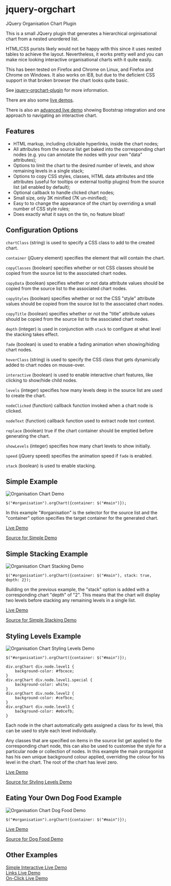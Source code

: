 jquery-orgchart
===============

JQuery Organisation Chart Plugin

This is a small JQuery plugin that generates a hierarchical orginisational chart from a nested unordered list.

HTML/CSS purists likely would not be happy with this since it uses nested tables to achieve the layout. Nevertheless, it works pretty well and you can make nice looking interactive organisational charts with it quite easily.

This has been tested on Firefox and Chrome on Linux, and Firefox and Chrome on Windows. It also works on IE8, but due to the deficient CSS support in that broken browser the chart looks quite basic.

See [jquery-orgchart-plugin](http://www.capricasoftware.co.uk/projects/jquery-orgchart/index.html) for more information.

There are also some [live demos](http://www.capricasoftware.co.uk/projects/jquery-orgchart/demos.html).

There is also an [advanced live demo](http://www.capricasoftware.co.uk/projects/jquery-orgchart/advanced/index.html)
showing Bootstrap integration and one approach to navigating an interactive chart.

Features
--------

 * HTML markup, including clickable hyperlinks, inside the chart nodes;
 * All attributes from the source list get baked into the corresponding chart nodes (e.g. you can annotate the nodes with your own "data" attributes);
 * Options to limit the chart to the desired number of levels, and show remaining levels in a single stack;
 * Options to copy CSS styles, classes, HTML data attributes and title attributes (useful for tooltips or external tooltip plugins) from the source list (all enabled by default);
 * Optional callback to handle clicked chart nodes;
 * Small size, only 3K minified (7K un-minified);
 * Easy to to change the appearance of the chart by overriding a small number of CSS style rules;
 * Does exactly what it says on the tin, no feature bloat!
 
Configuration Options
---------------------

`chartClass` (string) is used to specify a CSS class to add to the created chart.

`container` (jQuery element) specifies the element that will contain the chart.

`copyClasses` (boolean) specifies whether or not CSS classes should be copied from the source list to the associated chart nodes.

`copyData` (boolean) specifies whether or not data attribute values should be copied from the source list to the associated chart nodes.

`copyStyles` (boolean) specifies whether or not the CSS "style" attribute values should be copied from the source list to the associated chart nodes.

`copyTitle` (boolean) specifies whether or not the "title" attribute values should be copied from the source list to the associated chart nodes.

`depth` (integer) is used in conjunction with `stack` to configure at what level the stacking takes effect.

`fade` (boolean) is used to enable a fading animation when showing/hiding chart nodes.

`hoverClass` (string) is used to specify the CSS class that gets dynamically added to chart nodes on mouse-over.

`interactive` (boolean) is used to enable interactive chart features, like clicking to show/hide child nodes.

`levels` (integer) specifies how many levels deep in the source list are used to create the chart.

`nodeClicked` (function) callback function invoked when a chart node is clicked.

`nodeText` (function) callback function used to extract node text context.

`replace` (boolean) true if the chart container should be emptied before generating the chart.

`showLevels` (integer) specifies how many chart levels to show initially.

`speed` (jQuery speed) specifies the animation speed if `fade` is enabled.

`stack` (boolean) is used to enable stacking.
 
Simple Example
--------------

![Organisation Chart Demo](https://github.com/caprica/jquery-orgchart/raw/master/demo/simple.png "Simple Demo")

```
$("#organisation").orgChart({container: $("#main")});
```

In this example "#organisation" is the selector for the source list and the "container" option specifies the target container for the generated chart.

[Live Demo](http://www.capricasoftware.co.uk/projects/jquery-orgchart/demo1.html)

[Source for Simple Demo](https://github.com/caprica/jquery-orgchart/blob/master/demo/simple.html)

Simple Stacking Example
-----------------------

![Organisation Chart Stacking Demo](https://github.com/caprica/jquery-orgchart/raw/master/demo/simple-stacking.png "Simple Stacking Demo")

```
$("#organisation").orgChart({container: $("#main"), stack: true, depth: 2});
```

Building on the previous example, the "stack" option is added with a corresponding chart "depth" of "2". This means that the chart will display two levels before stacking any remaining levels in a single list.

[Live Demo](http://www.capricasoftware.co.uk/projects/jquery-orgchart/demo2.html)

[Source for Simple Stacking Demo](https://github.com/caprica/jquery-orgchart/blob/master/demo/simple-stacking.html)

Styling Levels Example
----------------------

![Organisation Chart Styling Levels Demo](https://github.com/caprica/jquery-orgchart/raw/master/demo/styling-levels.png "Styling Levels Demo")

```
$("#organisation").orgChart({container: $("#main")});
```

```
div.orgChart div.node.level1 {
    background-color: #fbcece;
}
div.orgChart div.node.level1.special {
    background-color: white;
}
div.orgChart div.node.level2 {
    background-color: #cefbce;
}
div.orgChart div.node.level3 {
    background-color: #e0cefb;
}
```

Each node in the chart automatically gets assigned a class for its level, this can be used to style each level individually.

Any classes that are specified on items in the source list get applied to the corresponding chart node, this can also be used to customise the style for a particular node or collection of nodes. In this example the main protagonist has his own unique background colour applied, overriding the colour for his level in the chart. The root of the chart has level zero.

[Live Demo](http://www.capricasoftware.co.uk/projects/jquery-orgchart/demo5.html)

[Source for Styling Levels Demo](https://github.com/caprica/jquery-orgchart/blob/master/demo/styling-levels.html)

Eating Your Own Dog Food Example
--------------------------------

![Organisation Chart Dog Food Demo](https://github.com/caprica/jquery-orgchart/raw/master/demo/dogfood.png "Dog Food Demo")

```
$("#organisation").orgChart({container: $("#main")});
```

[Live Demo](http://www.capricasoftware.co.uk/projects/jquery-orgchart/demo7.html)

[Source for Dog Food Demo](https://github.com/caprica/jquery-orgchart/blob/master/demo/dogfood.html)

Other Examples
--------------

[Simple Interactive Live Demo](http://www.capricasoftware.co.uk/projects/jquery-orgchart/demo3.html)  
[Links Live Demo](http://www.capricasoftware.co.uk/projects/jquery-orgchart/demo4.html)  
[On-Click Live Demo](http://www.capricasoftware.co.uk/projects/jquery-orgchart/demo6.html)
